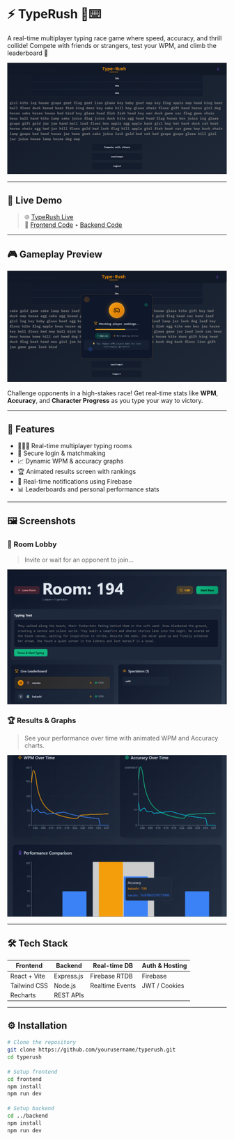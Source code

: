 # ⚡ TypeRush 🧠⌨️

A real-time multiplayer typing race game where speed, accuracy, and thrill collide! Compete with friends or strangers, test your WPM, and climb the leaderboard 🏁

![Banner](./assets/Screenshot%202025-07-14%20141038.png)

---

## 🚀 Live Demo

> 🌐 [TypeRush Live](https://type-rush-three.vercel.app)  
> 🔗 [Frontend Code](./frontend) • [Backend Code](./backend)

---

## 🎮 Gameplay Preview

![Gameplay](./assets/Screenshot%202025-07-14%20141204.png)

Challenge opponents in a high-stakes race! Get real-time stats like **WPM**, **Accuracy**, and **Character Progress** as you type your way to victory.

---

## 🧩 Features

- 🧑‍🤝‍🧑 Real-time multiplayer typing rooms
- 🔐 Secure login & matchmaking
- 📈 Dynamic WPM & accuracy graphs
- 🏆 Animated results screen with rankings
- 🔔 Real-time notifications using Firebase
- 📊 Leaderboards and personal performance stats

---

## 🖼️ Screenshots

### 🏁 Room Lobby
> Invite or wait for an opponent to join...

![Room Preview](./assets/Screenshot%202025-07-14%20141224.png)

### 🏆 Results & Graphs
> See your performance over time with animated WPM and Accuracy charts.

![Game Results](./assets/Screenshot%202025-07-14%20141524.png)

---

## 🛠️ Tech Stack

| Frontend       | Backend        | Real-time DB    | Auth & Hosting |
|----------------|----------------|-----------------|----------------|
| React + Vite   | Express.js     | Firebase RTDB   | Firebase       |
| Tailwind CSS   | Node.js        | Realtime Events | JWT / Cookies  |
| Recharts       | REST APIs      |                 |                |

---

## ⚙️ Installation

```bash
# Clone the repository
git clone https://github.com/yourusername/typerush.git
cd typerush

# Setup frontend
cd frontend
npm install
npm run dev

# Setup backend
cd ../backend
npm install
npm run dev
